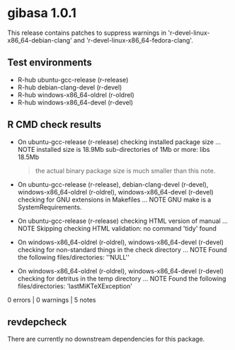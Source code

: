 # gibasa 1.0.1

This release contains patches to 
suppress warnings in 'r-devel-linux-x86_64-debian-clang' and 'r-devel-linux-x86_64-fedora-clang'.

## Test environments

- R-hub ubuntu-gcc-release (r-release)
- R-hub debian-clang-devel (r-devel)
- R-hub windows-x86_64-oldrel (r-oldrel)
- R-hub windows-x86_64-devel (r-devel)

## R CMD check results

* On ubuntu-gcc-release (r-release)
  checking installed package size ... NOTE
    installed size is 18.9Mb
    sub-directories of 1Mb or more:
      libs  18.5Mb

  > the actual binary package size is much smaller than this note.

* On ubuntu-gcc-release (r-release), debian-clang-devel (r-devel), windows-x86_64-oldrel (r-oldrel), windows-x86_64-devel (r-devel)
  checking for GNU extensions in Makefiles ... NOTE
  GNU make is a SystemRequirements.

* On ubuntu-gcc-release (r-release)
  checking HTML version of manual ... NOTE
  Skipping checking HTML validation: no command 'tidy' found

* On windows-x86_64-oldrel (r-oldrel), windows-x86_64-devel (r-devel)
  checking for non-standard things in the check directory ... NOTE
  Found the following files/directories:
    ''NULL''

* On windows-x86_64-oldrel (r-oldrel), windows-x86_64-devel (r-devel)
  checking for detritus in the temp directory ... NOTE
  Found the following files/directories:
    'lastMiKTeXException'

0 errors | 0 warnings | 5 notes

## revdepcheck

There are currently no downstream dependencies for this package.
